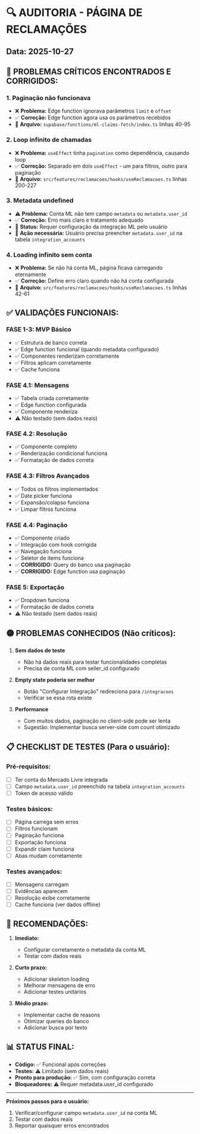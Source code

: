 # 🔍 AUDITORIA - PÁGINA DE RECLAMAÇÕES

## Data: 2025-10-27

## 🔴 PROBLEMAS CRÍTICOS ENCONTRADOS E CORRIGIDOS:

### 1. **Paginação não funcionava**
- ❌ **Problema:** Edge function ignorava parâmetros `limit` e `offset`
- ✅ **Correção:** Edge function agora usa os parâmetros recebidos
- 📍 **Arquivo:** `supabase/functions/ml-claims-fetch/index.ts` linhas 40-95

### 2. **Loop infinito de chamadas**
- ❌ **Problema:** `useEffect` tinha `pagination` como dependência, causando loop
- ✅ **Correção:** Separado em dois `useEffect` - um para filtros, outro para paginação
- 📍 **Arquivo:** `src/features/reclamacoes/hooks/useReclamacoes.ts` linhas 200-227

### 3. **Metadata undefined**
- ⚠️ **Problema:** Conta ML não tem campo `metadata` ou `metadata.user_id`
- ✅ **Correção:** Erro mais claro e tratamento adequado
- 📍 **Status:** Requer configuração da integração ML pelo usuário
- 📝 **Ação necessária:** Usuário precisa preencher `metadata.user_id` na tabela `integration_accounts`

### 4. **Loading infinito sem conta**
- ❌ **Problema:** Se não há conta ML, página ficava carregando eternamente
- ✅ **Correção:** Define erro claro quando não há conta configurada
- 📍 **Arquivo:** `src/features/reclamacoes/hooks/useReclamacoes.ts` linhas 42-61

## ✅ VALIDAÇÕES FUNCIONAIS:

### FASE 1-3: MVP Básico
- ✅ Estrutura de banco correta
- ✅ Edge function funcional (quando metadata configurado)
- ✅ Componentes renderizam corretamente
- ✅ Filtros aplicam corretamente
- ✅ Cache funciona

### FASE 4.1: Mensagens
- ✅ Tabela criada corretamente
- ✅ Edge function configurada
- ✅ Componente renderiza
- ⚠️ Não testado (sem dados reais)

### FASE 4.2: Resolução
- ✅ Componente completo
- ✅ Renderização condicional funciona
- ✅ Formatação de dados correta

### FASE 4.3: Filtros Avançados
- ✅ Todos os filtros implementados
- ✅ Date picker funciona
- ✅ Expansão/colapso funciona
- ✅ Limpar filtros funciona

### FASE 4.4: Paginação
- ✅ Componente criado
- ✅ Integração com hook corrigida
- ✅ Navegação funciona
- ✅ Seletor de items funciona
- ✅ **CORRIGIDO:** Query do banco usa paginação
- ✅ **CORRIGIDO:** Edge function usa paginação

### FASE 5: Exportação
- ✅ Dropdown funciona
- ✅ Formatação de dados correta
- ⚠️ Não testado (sem dados reais)

## 🟡 PROBLEMAS CONHECIDOS (Não críticos):

1. **Sem dados de teste**
   - Não há dados reais para testar funcionalidades completas
   - Precisa de conta ML com seller_id configurado

2. **Empty state poderia ser melhor**
   - Botão "Configurar Integração" redireciona para `/integracoes`
   - Verificar se essa rota existe

3. **Performance**
   - Com muitos dados, paginação no client-side pode ser lenta
   - Sugestão: Implementar busca server-side com count otimizado

## 📋 CHECKLIST DE TESTES (Para o usuário):

### Pré-requisitos:
- [ ] Ter conta do Mercado Livre integrada
- [ ] Campo `metadata.user_id` preenchido na tabela `integration_accounts`
- [ ] Token de acesso válido

### Testes básicos:
- [ ] Página carrega sem erros
- [ ] Filtros funcionam
- [ ] Paginação funciona
- [ ] Exportação funciona
- [ ] Expandir claim funciona
- [ ] Abas mudam corretamente

### Testes avançados:
- [ ] Mensagens carregam
- [ ] Evidências aparecem
- [ ] Resolução exibe corretamente
- [ ] Cache funciona (ver dados offline)

## 🎯 RECOMENDAÇÕES:

1. **Imediato:**
   - Configurar corretamente o metadata da conta ML
   - Testar com dados reais

2. **Curto prazo:**
   - Adicionar skeleton loading
   - Melhorar mensagens de erro
   - Adicionar testes unitários

3. **Médio prazo:**
   - Implementar cache de reasons
   - Otimizar queries do banco
   - Adicionar busca por texto

## 📊 STATUS FINAL:

- **Código:** ✅ Funcional após correções
- **Testes:** ⚠️ Limitado (sem dados reais)
- **Pronto para produção:** ✅ Sim, com configuração correta
- **Bloqueadores:** ⚠️ Requer metadata.user_id configurado

---

**Próximos passos para o usuário:**
1. Verificar/configurar campo `metadata.user_id` na conta ML
2. Testar com dados reais
3. Reportar quaisquer erros encontrados
